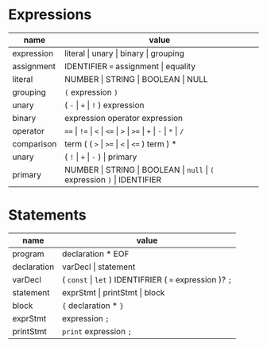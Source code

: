 # Expressions

| name       | value                                                                     |
| ---------- | ------------------------------------------------------------------------- |
| expression | literal \| unary \| binary \| grouping                                    |
| assignment | IDENTIFIER `=` assignment \| equality                                     |
| literal    | NUMBER \| STRING \| BOOLEAN \| NULL                                       |
| grouping   | `(` expression `)`                                                        |
| unary      | ( `-` \| `+` \| `!` ) expression                                          |
| binary     | expression operator expression                                            |
| operator   | `==` \| `!=` \| `<` \| `<=` \| `>` \| `>=` \| `+` \| `-` \| `*` \| `/`    |
| comparison | term ( ( `>` \| `>=` \| `<` \| `<=` ) term ) \*                           |
| unary      | ( `!` \| `+` \| `-` ) \| primary                                          |
| primary    | NUMBER \| STRING \| BOOLEAN \| `null` \| `(` expression `)` \| IDENTIFIER |

# Statements

| name        | value                                                    |
| ----------- | -------------------------------------------------------- |
| program     | declaration \* EOF                                       |
| declaration | varDecl \| statement                                     |
| varDecl     | ( `const` \| `let` ) IDENTIFRIER ( `=` expression )? `;` |
| statement   | exprStmt \| printStmt \| block                           |
| block       | `{` declaration \* `}`                                   |
| exprStmt    | expression `;`                                           |
| printStmt   | `print` expression `;`                                   |
